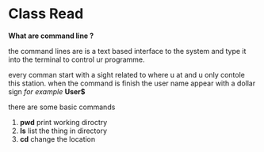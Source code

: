 # Class Read 

**What are command line ?** 

the command lines are is a text based interface to the system and type it into the terminal to control ur programme.

every comman start with a sight related to where u at and u only contole this station. when the command is finish the user name appear with a dollar sign *for example* **User$**

there are some basic commands
1. **pwd**  print working diroctry 
2. **ls**   list the thing in directory 
3. **cd**   change the location
